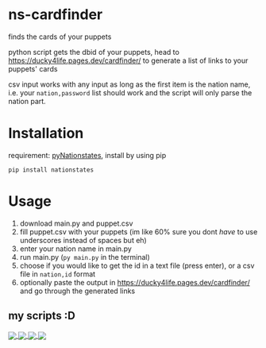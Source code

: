 # ns-cardfinder

finds the cards of your puppets

python script gets the dbid of your puppets, head to https://ducky4life.pages.dev/cardfinder/ to generate a list of links to your puppets' cards

csv input works with any input as long as the first item is the nation name, i.e. your `nation,password` list should work and the script will only parse the nation part.

# Installation

requirement: [pyNationstates](https://github.com/DolphDev/pynationstates), install by using pip

```
pip install nationstates
```

# Usage

1. download main.py and puppet.csv
2. fill puppet.csv with your puppets (im like 60% sure you dont *have* to use underscores instead of spaces but eh)
3. enter your nation name in main.py
4. run main.py (`py main.py` in the terminal)
5. choose if you would like to get the id in a text file (press enter), or a csv file in `nation,id` format
6. optionally paste the output in https://ducky4life.pages.dev/cardfinder/ and go through the generated links

## my scripts :D

<a href="https://github.com/ducky4life/ns-detag">
  <img align="center" src="https://ducky4life.vercel.app/api/pin/?username=ducky4life&repo=ns-detag&theme=algolia" />
</a>
<a href="https://github.com/ducky4life/ns-blender">
  <img align="center" src="https://ducky4life.vercel.app/api/pin/?username=ducky4life&repo=ns-blender&theme=algolia" />
</a>
<a href="https://github.com/ducky4life/ns-zombie">
  <img align="center" src="https://ducky4life.vercel.app/api/pin/?username=ducky4life&repo=ns-zombie&theme=algolia" />
</a>
<a href="https://github.com/ducky4life/ns-cardfinder">
  <img align="center" src="https://ducky4life.vercel.app/api/pin/?username=ducky4life&repo=ns-cardfinder&theme=algolia" />
</a>
